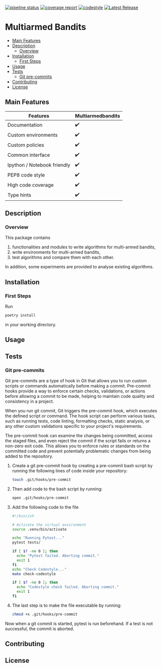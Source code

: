 [![pipeline status](https://gitlab.com/aferdina/MultiArmedBandits/badges/main/pipeline.svg)](https://gitlab.com/aferdina/MultiArmedBandits/-/commits/main)
[![coverage report](https://gitlab.com/aferdina/MultiArmedBandits/badges/main/coverage.svg)](https://gitlab.com/aferdina/MultiArmedBandits/-/commits/main)
[![codestyle](https://img.shields.io/badge/code%20style-black-000000.svg)](https://github.com/psf/black)
[![Latest Release](https://gitlab.com/aferdina/MultiArmedBandits/-/badges/release.svg)](https://gitlab.com/aferdina/MultiArmedBandits/-/releases)

# Multiarmed Bandits<!-- omit in toc -->

- [Main Features](#main-features)
- [Description](#description)
  - [Overview](#overview)
- [Installation](#installation)
  - [First Steps](#first-steps)
- [Usage](#usage)
- [Tests](#tests)
  - [Git pre-commits](#git-pre-commits)
- [Contributing](#contributing)
- [License](#license)

## Main Features

| **Features**                | **Multiarmedbandits** |
| --------------------------- | ----------------------|
| Documentation               | :heavy_check_mark: |
| Custom environments         | :heavy_check_mark: |
| Custom policies             | :heavy_check_mark: |
| Common interface            | :heavy_check_mark: |
| Ipython / Notebook friendly | :heavy_check_mark: |
| PEP8 code style             | :heavy_check_mark: |
| High code coverage          | :heavy_check_mark: |
| Type hints                  | :heavy_check_mark: |

## Description

### Overview

This package contains

1. functionalities and modules to write algorithms for multi-armed bandits,
2. write environments for multi-armed bandits,
3. test algorithms and compare them with each other.

In addition, some experiments are provided to analyse existing algorithms.

## Installation

### First Steps

Run

```sh
poetry install
```

in your working directory.

## Usage

## Tests

### Git pre-commits

Git pre-commits are a type of hook in Git that allows you to run custom scripts or commands automatically before making a commit. Pre-commit hooks provide a way to enforce certain checks, validations, or actions before allowing a commit to be made, helping to maintain code quality and consistency in a project.

When you run git commit, Git triggers the pre-commit hook, which executes the defined script or command. The hook script can perform various tasks, such as running tests, code linting, formatting checks, static analysis, or any other custom validations specific to your project's requirements.

The pre-commit hook can examine the changes being committed, access the staged files, and even reject the commit if the script fails or returns a non-zero exit code. This allows you to enforce rules or standards on the committed code and prevent potentially problematic changes from being added to the repository.

1. Create a git pre-commit hook by creating a pre-commit bash script by running the following lines of code inside your repository:

    ```sh
    touch .git/hooks/pre-commit
    ```

2. Then add code to the bash script by running:

    ```sh
    open .git/hooks/pre-commit
    ```

3. Add the following code to the file

    ```bash
    #!/bin/zsh

    # Activate the virtual environment
    source .venv/bin/activate

    echo "Running Pytest..."
    pytest tests/

    if [ $? -ne 0 ]; then
      echo "Pytest failed. Aborting commit."
      exit 1
    fi
    echo "Check Codestyle..."
    make check-codestyle

    if [ $? -ne 0 ]; then
      echo "Codestyle check failed. Aborting commit."
      exit 1
    fi
    ```

4. The last step is to make the file executable by running:

    ```sh
    chmod +x .git/hooks/pre-commit
    ```

Now when a git commit is started, pytest is run beforehand. If a test is not successful, the commit is aborted.  

## Contributing

## License
